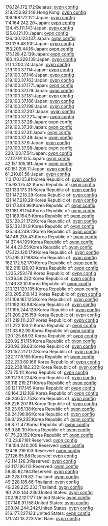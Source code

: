 178.124.172.172:Belarus: [ovpn config](vpn/178_124_172_172.ovpn)  
218.250.92.148:Hong Kong: [ovpn config](vpn/218_250_92_148.ovpn)  
106.168.172.121:Japan: [ovpn config](vpn/106_168_172_121.ovpn)  
114.164.242.20:Japan: [ovpn config](vpn/114_164_242_20.ovpn)  
124.45.111.143:Japan: [ovpn config](vpn/124_45_111_143.ovpn)  
125.8.121.10:Japan: [ovpn config](vpn/125_8_121_10.ovpn)  
126.130.123.137:Japan: [ovpn config](vpn/126_130_123_137.ovpn)  
131.129.48.100:Japan: [ovpn config](vpn/131_129_48_100.ovpn)  
153.209.44.16:Japan: [ovpn config](vpn/153_209_44_16.ovpn)  
175.128.42.139:Japan: [ovpn config](vpn/175_128_42_139.ovpn)  
180.43.229.139:Japan: [ovpn config](vpn/180_43_229_139.ovpn)  
211.1.200.24:Japan: [ovpn config](vpn/211_1_200_24.ovpn)  
219.100.37.114:Japan: [ovpn config](vpn/219_100_37_114.ovpn)  
219.100.37.146:Japan: [ovpn config](vpn/219_100_37_146.ovpn)  
219.100.37.163:Japan: [ovpn config](vpn/219_100_37_163.ovpn)  
219.100.37.177:Japan: [ovpn config](vpn/219_100_37_177.ovpn)  
219.100.37.179:Japan: [ovpn config](vpn/219_100_37_179.ovpn)  
219.100.37.181:Japan: [ovpn config](vpn/219_100_37_181.ovpn)  
219.100.37.186:Japan: [ovpn config](vpn/219_100_37_186.ovpn)  
219.100.37.198:Japan: [ovpn config](vpn/219_100_37_198.ovpn)  
219.100.37.207:Japan: [ovpn config](vpn/219_100_37_207.ovpn)  
219.100.37.221:Japan: [ovpn config](vpn/219_100_37_221.ovpn)  
219.100.37.26:Japan: [ovpn config](vpn/219_100_37_26.ovpn)  
219.100.37.30:Japan: [ovpn config](vpn/219_100_37_30.ovpn)  
219.100.37.31:Japan: [ovpn config](vpn/219_100_37_31.ovpn)  
219.100.37.49:Japan: [ovpn config](vpn/219_100_37_49.ovpn)  
219.100.37.9:Japan: [ovpn config](vpn/219_100_37_9.ovpn)  
219.100.37.98:Japan: [ovpn config](vpn/219_100_37_98.ovpn)  
220.100.17.54:Japan: [ovpn config](vpn/220_100_17_54.ovpn)  
27.127.91.125:Japan: [ovpn config](vpn/27_127_91_125.ovpn)  
42.151.105.181:Japan: [ovpn config](vpn/42_151_105_181.ovpn)  
60.151.205.11:Japan: [ovpn config](vpn/60_151_205_11.ovpn)  
61.210.81.58:Japan: [ovpn config](vpn/61_210_81_58.ovpn)  
112.170.105.81:Korea Republic of: [ovpn config](vpn/112_170_105_81.ovpn)  
115.93.175.42:Korea Republic of: [ovpn config](vpn/115_93_175_42.ovpn)  
121.133.173.31:Korea Republic of: [ovpn config](vpn/121_133_173_31.ovpn)  
121.147.218.29:Korea Republic of: [ovpn config](vpn/121_147_218_29.ovpn)  
121.147.218.29:Korea Republic of: [ovpn config](vpn/121_147_218_29.ovpn)  
121.173.84.98:Korea Republic of: [ovpn config](vpn/121_173_84_98.ovpn)  
121.181.81.154:Korea Republic of: [ovpn config](vpn/121_181_81_154.ovpn)  
121.189.194.5:Korea Republic of: [ovpn config](vpn/121_189_194_5.ovpn)  
125.128.21.172:Korea Republic of: [ovpn config](vpn/125_128_21_172.ovpn)  
125.133.181.9:Korea Republic of: [ovpn config](vpn/125_133_181_9.ovpn)  
125.143.249.2:Korea Republic of: [ovpn config](vpn/125_143_249_2.ovpn)  
147.46.235.43:Korea Republic of: [ovpn config](vpn/147_46_235_43.ovpn)  
14.37.44.109:Korea Republic of: [ovpn config](vpn/14_37_44_109.ovpn)  
14.44.23.55:Korea Republic of: [ovpn config](vpn/14_44_23_55.ovpn)  
175.123.120.179:Korea Republic of: [ovpn config](vpn/175_123_120_179.ovpn)  
175.195.37.188:Korea Republic of: [ovpn config](vpn/175_195_37_188.ovpn)  
182.172.52.179:Korea Republic of: [ovpn config](vpn/182_172_52_179.ovpn)  
182.219.126.93:Korea Republic of: [ovpn config](vpn/182_219_126_93.ovpn)  
1.235.253.178:Korea Republic of: [ovpn config](vpn/1_235_253_178.ovpn)  
1.236.59.222:Korea Republic of: [ovpn config](vpn/1_236_59_222.ovpn)  
1.246.33.10:Korea Republic of: [ovpn config](vpn/1_246_33_10.ovpn)  
210.121.129.135:Korea Republic of: [ovpn config](vpn/210_121_129_135.ovpn)  
210.205.210.143:Korea Republic of: [ovpn config](vpn/210_205_210_143.ovpn)  
211.109.197.125:Korea Republic of: [ovpn config](vpn/211_109_197_125.ovpn)  
211.192.93.98:Korea Republic of: [ovpn config](vpn/211_192_93_98.ovpn)  
211.195.244.129:Korea Republic of: [ovpn config](vpn/211_195_244_129.ovpn)  
211.209.215.159:Korea Republic of: [ovpn config](vpn/211_209_215_159.ovpn)  
211.219.111.237:Korea Republic of: [ovpn config](vpn/211_219_111_237.ovpn)  
211.222.103.11:Korea Republic of: [ovpn config](vpn/211_222_103_11.ovpn)  
211.33.82.90:Korea Republic of: [ovpn config](vpn/211_33_82_90.ovpn)  
220.125.68.93:Korea Republic of: [ovpn config](vpn/220_125_68_93.ovpn)  
220.92.51.115:Korea Republic of: [ovpn config](vpn/220_92_51_115.ovpn)  
220.93.39.63:Korea Republic of: [ovpn config](vpn/220_93_39_63.ovpn)  
221.152.217.172:Korea Republic of: [ovpn config](vpn/221_152_217_172.ovpn)  
222.117.8.155:Korea Republic of: [ovpn config](vpn/222_117_8_155.ovpn)  
222.233.60.166:Korea Republic of: [ovpn config](vpn/222_233_60_166.ovpn)  
222.238.182.232:Korea Republic of: [ovpn config](vpn/222_238_182_232.ovpn)  
27.1.75.111:Korea Republic of: [ovpn config](vpn/27_1_75_111.ovpn)  
39.117.33.224:Korea Republic of: [ovpn config](vpn/39_117_33_224.ovpn)  
39.118.219.211:Korea Republic of: [ovpn config](vpn/39_118_219_211.ovpn)  
39.121.117.145:Korea Republic of: [ovpn config](vpn/39_121_117_145.ovpn)  
49.164.212.189:Korea Republic of: [ovpn config](vpn/49_164_212_189.ovpn)  
49.246.52.75:Korea Republic of: [ovpn config](vpn/49_246_52_75.ovpn)  
58.226.207.81:Korea Republic of: [ovpn config](vpn/58_226_207_81.ovpn)  
59.23.95.138:Korea Republic of: [ovpn config](vpn/59_23_95_138.ovpn)  
59.24.198.96:Korea Republic of: [ovpn config](vpn/59_24_198_96.ovpn)  
59.8.129.235:Korea Republic of: [ovpn config](vpn/59_8_129_235.ovpn)  
59.8.71.47:Korea Republic of: [ovpn config](vpn/59_8_71_47.ovpn)  
59.9.88.30:Korea Republic of: [ovpn config](vpn/59_9_88_30.ovpn)  
61.75.28.152:Korea Republic of: [ovpn config](vpn/61_75_28_152.ovpn)  
113.23.87.181:Reserved: [ovpn config](vpn/113_23_87_181.ovpn)  
118.104.240.205:Reserved: [ovpn config](vpn/118_104_240_205.ovpn)  
124.18.219.103:Reserved: [ovpn config](vpn/124_18_219_103.ovpn)  
27.126.65.68:Reserved: [ovpn config](vpn/27_126_65_68.ovpn)  
42.114.126.3:Reserved: [ovpn config](vpn/42_114_126_3.ovpn)  
42.117.186.113:Reserved: [ovpn config](vpn/42_117_186_113.ovpn)  
58.85.82.194:Reserved: [ovpn config](vpn/58_85_82_194.ovpn)  
49.228.179.82:Thailand: [ovpn config](vpn/49_228_179_82.ovpn)  
49.228.185.66:Thailand: [ovpn config](vpn/49_228_185_66.ovpn)  
49.228.225.233:Thailand: [ovpn config](vpn/49_228_225_233.ovpn)  
161.202.144.236:United States: [ovpn config](vpn/161_202_144_236.ovpn)  
202.182.127.177:United States: [ovpn config](vpn/202_182_127_177.ovpn)  
207.148.91.158:United States: [ovpn config](vpn/207_148_91_158.ovpn)  
208.94.244.242:United States: [ovpn config](vpn/208_94_244_242.ovpn)  
216.177.227.123:United States: [ovpn config](vpn/216_177_227_123.ovpn)  
171.241.13.223:Viet Nam: [ovpn config](vpn/171_241_13_223.ovpn)  

